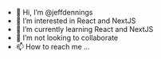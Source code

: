 - 👋 Hi, I’m @jeffdennings
- 👀 I’m interested in React and NextJS
- 🌱 I’m currently learning React and NextJS
- 💞️ I’m not looking to collaborate
- 📫 How to reach me ...

<!---
jeffdennings/jeffdennings is a ✨ special ✨ repository because its `README.md` (this file) appears on your GitHub profile.
You can click the Preview link to take a look at your changes.
--->
